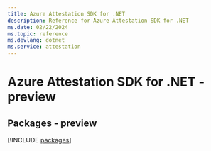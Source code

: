 ```yaml
---
title: Azure Attestation SDK for .NET
description: Reference for Azure Attestation SDK for .NET
ms.date: 02/22/2024
ms.topic: reference
ms.devlang: dotnet
ms.service: attestation
---
```

# Azure Attestation SDK for .NET - preview
## Packages - preview
[!INCLUDE [packages](attestation-index.md)]
